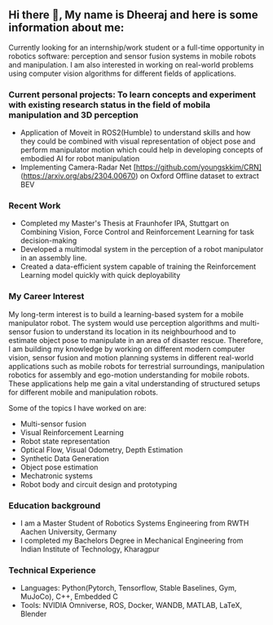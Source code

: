 ## Hi there 👋, My name is Dheeraj and here is some information about me:

Currently looking for an internship/work student or a full-time opportunity in robotics software: perception and sensor fusion systems in mobile robots and manipulation. I am also interested in working on real-world problems using computer vision algorithms for different fields of applications.

### Current personal projects: To learn concepts and experiment with existing research status in the field of mobila manipulation and 3D perception
- Application of Moveit in ROS2(Humble) to understand skills and how they could be combined with visual representation of object pose and perform manipulator motion which could help in developing concepts of embodied AI for robot manipulation
- Implementing Camera-Radar Net [https://github.com/youngskkim/CRN] (https://arxiv.org/abs/2304.00670) on Oxford Offline dataset to extract BEV

### Recent Work
- Completed my Master's Thesis at Fraunhofer IPA, Stuttgart on Combining Vision, Force Control and Reinforcement Learning for task decision-making 
- Developed a multimodal system in the perception of a robot manipulator in an assembly line.
- Created a data-efficient system capable of training the Reinforcement Learning model quickly with quick deployability

### My Career Interest
My long-term interest is to build a learning-based system for a mobile manipulator robot. The system would use perception algorithms and multi-sensor fusion to understand its location in its neighbourhood and to estimate object pose to manipulate in an area of disaster rescue. Therefore, I am building my knowledge by working on different modern computer vision, sensor fusion and motion planning systems in different real-world applications such as mobile robots for terrestrial surroundings, manipulation robotics for assembly and ego-motion understanding for mobile robots. These applications help me gain a vital understanding of structured setups for different mobile and manipulation robots.

Some of the topics I have worked on are:
  - Multi-sensor fusion
  - Visual Reinforcement Learning
  - Robot state representation
  - Optical Flow, Visual Odometry, Depth Estimation
  - Synthetic Data Generation
  - Object pose estimation
  - Mechatronic systems
  - Robot body and circuit design and prototyping 

### Education background
- I am a Master Student of Robotics Systems Engineering from RWTH Aachen University, Germany
- I completed my Bachelors Degree in Mechanical Engineering from Indian Institute of Technology, Kharagpur

### Technical Experience
- Languages: Python(Pytorch, Tensorflow, Stable Baselines, Gym, MuJoCo), C++, Embedded C
- Tools: NVIDIA Omniverse, ROS, Docker, WANDB, MATLAB, LaTeX, Blender
